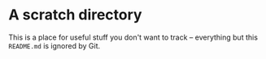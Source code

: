 # A scratch directory

This is a place for useful stuff you don't want to track – everything but this `README.md` is ignored by Git.
